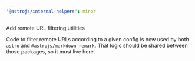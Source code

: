 ```yaml
---
'@astrojs/internal-helpers': minor
---
```


Add remote URL filtering utilities

Code to filter remote URLs according to a given config is now used by both
`astro` and `@astrojs/markdown-remark`. That logic should be shared between
those packages, so it must live here.

